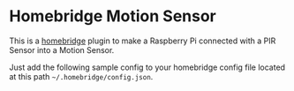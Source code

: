 # Homebridge Motion Sensor

This is a [homebridge](https://github.com/nfarina/homebridge) plugin to make a Raspberry Pi connected with a PIR Sensor into a Motion Sensor.

Just add the following sample config to your homebridge config file located at this path `~/.homebridge/config.json`.
